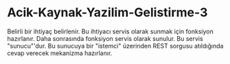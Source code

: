 # Acik-Kaynak-Yazilim-Gelistirme-3
Belirli bir ihtiyaç belirlenir. Bu ihtiyacı servis olarak sunmak için fonksiyon hazırlanır. Daha sonrasında fonksiyon servis olarak sunulur. Bu servis "sunucu"'dur. Bu sunucuya bir "istemci" üzerinden REST sorgusu atıldığında cevap verecek mekanizma hazırlanır.
